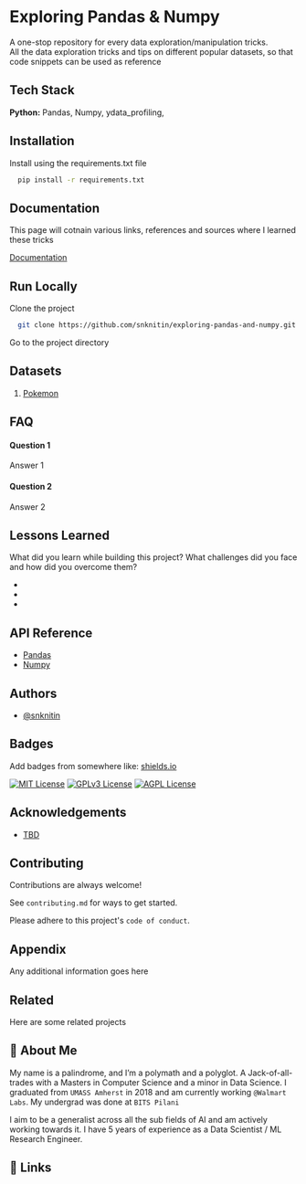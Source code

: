
# Exploring Pandas & Numpy

A one-stop repository for every data exploration/manipulation tricks.   
All the data exploration tricks and tips on different popular datasets, so that code snippets can be used as reference  



## Tech Stack

**Python:** Pandas, Numpy, ydata_profiling, 



## Installation

Install using the requirements.txt file

```bash
  pip install -r requirements.txt
```
    
## Documentation

This page will cotnain various links, references and sources where I learned these tricks

[Documentation](https://linktodocumentation)


## Run Locally

Clone the project

```bash
  git clone https://github.com/snknitin/exploring-pandas-and-numpy.git
```

Go to the project directory

## Datasets

1) [Pokemon](https://www.kaggle.com/datasets/rounakbanik/pokemon)

## FAQ

#### Question 1

Answer 1

#### Question 2

Answer 2


## Lessons Learned

What did you learn while building this project? What challenges did you face and how did you overcome them?

* 
* 
* 
## API Reference

* [Pandas]()
* [Numpy]()





## Authors

- [@snknitin](https://www.github.com/snknitin)


## Badges

Add badges from somewhere like: [shields.io](https://shields.io/)

[![MIT License](https://img.shields.io/badge/License-MIT-green.svg)](https://choosealicense.com/licenses/mit/)
[![GPLv3 License](https://img.shields.io/badge/License-GPL%20v3-yellow.svg)](https://opensource.org/licenses/)
[![AGPL License](https://img.shields.io/badge/license-AGPL-blue.svg)](http://www.gnu.org/licenses/agpl-3.0)


## Acknowledgements

 - [TBD]()


## Contributing

Contributions are always welcome!

See `contributing.md` for ways to get started.

Please adhere to this project's `code of conduct`.


## Appendix

Any additional information goes here


## Related

Here are some related projects

[]()


## 🚀 About Me

My name is a palindrome, and I’m a polymath and a polyglot. A Jack-of-all-trades with a Masters in Computer Science and a minor in Data Science. I graduated from `UMASS Amherst` in 2018 and am currently working `@Walmart Labs`. My undergrad was done at `BITS Pilani`

I aim to be a generalist across all the sub fields of AI and am actively working towards it. I have 5 years of experience as a Data Scientist / ML Research Engineer. 


## 🔗 Links



